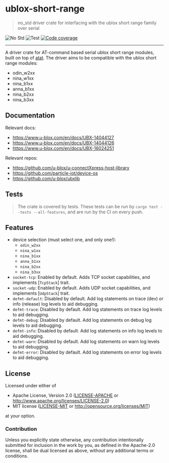 # ublox-short-range

> no_std driver crate for interfacing with the ublox short range family over serial

![No Std][no-std-badge]
![Test][test]
[![Code coverage][codecov-badge]][codecov]
<!--
[![Crates.io Version][crates-io-badge]][crates-io]
[![Crates.io Downloads][crates-io-download-badge]][crates-io-download]
-->

---

A driver crate for AT-command based serial ublox short range modules, built on top of [atat].
The driver aims to be compatible with the ublox short range modules:
- odin_w2xx
- nina_w1xx
- nina_b1xx
- anna_b1xx
- nina_b2xx
- nina_b3xx

[atat]: https://crates.io/crates/atat

## Documentation
Relevant docs:
- https://www.u-blox.com/en/docs/UBX-14044127
- https://www.u-blox.com/en/docs/UBX-14044126
- https://www.u-blox.com/en/docs/UBX-16024251

Relevant repos:
- https://github.com/u-blox/u-connectXpress-host-library
- https://github.com/particle-iot/device-os
- https://github.com/u-blox/ubxlib


## Tests

> The crate is covered by tests. These tests can be run by `cargo test --tests --all-features`, and are run by the CI on every push.

<!--
## Examples
The crate has examples for running it on a linux platform.

The samples can be built using `cargo build -p linux_example --target x86_64-unknown-linux-gnu`, and similarly run using `cargo run`
-->

## Features

- device selection (must select one, and only one!):
    - `odin_w2xx`
    - `nina_w1xx`
    - `nina_b1xx`
    - `anna_b1xx`
    - `nina_b2xx`
    - `nina_b3xx`
- `socket-tcp`: Enabled by default. Adds TCP socket capabilities, and implements [`TcpStack`] trait.
- `socket-udp`: Enabled by default. Adds UDP socket capabilities, and implements [`UdpStack`] trait.
- `defmt-default`: Disabled by default. Add log statements on trace (dev) or info (release) log levels to aid debugging.
- `defmt-trace`: Disabled by default. Add log statements on trace log levels to aid debugging.
- `defmt-debug`: Disabled by default. Add log statements on debug log levels to aid debugging.
- `defmt-info`: Disabled by default. Add log statements on info log levels to aid debugging.
- `defmt-warn`: Disabled by default. Add log statements on warn log levels to aid debugging.
- `defmt-error`: Disabled by default. Add log statements on error log levels to aid debugging.


## License

Licensed under either of

- Apache License, Version 2.0 ([LICENSE-APACHE](LICENSE-APACHE) or
 http://www.apache.org/licenses/LICENSE-2.0)
- MIT license ([LICENSE-MIT](LICENSE-MIT) or http://opensource.org/licenses/MIT)

at your option.

### Contribution

Unless you explicitly state otherwise, any contribution intentionally submitted
for inclusion in the work by you, as defined in the Apache-2.0 license, shall be
dual licensed as above, without any additional terms or conditions.


<!-- Badges -->
[no-std-badge]: https://img.shields.io/badge/no__std-yes-blue
[test]: https://github.com/BlackbirdHQ/ublox-short-range-rs/workflows/Test/badge.svg
[codecov-badge]: https://codecov.io/gh/BlackbirdHQ/ublox-short-range-rs/branch/master/graph/badge.svg
[codecov]: https://codecov.io/gh/BlackbirdHQ/ublox-short-range-rs
<!--
[crates-io]: https://crates.io/crates/ublox-short-range-rs
[crates-io-badge]: https://img.shields.io/crates/v/ublox-short-range-rs.svg?maxAge=3600
[crates-io-download]: https://crates.io/crates/ublox-short-range-rs
[crates-io-download-badge]: https://img.shields.io/crates/d/ublox-short-range-rs.svg?maxAge=3600
-->
